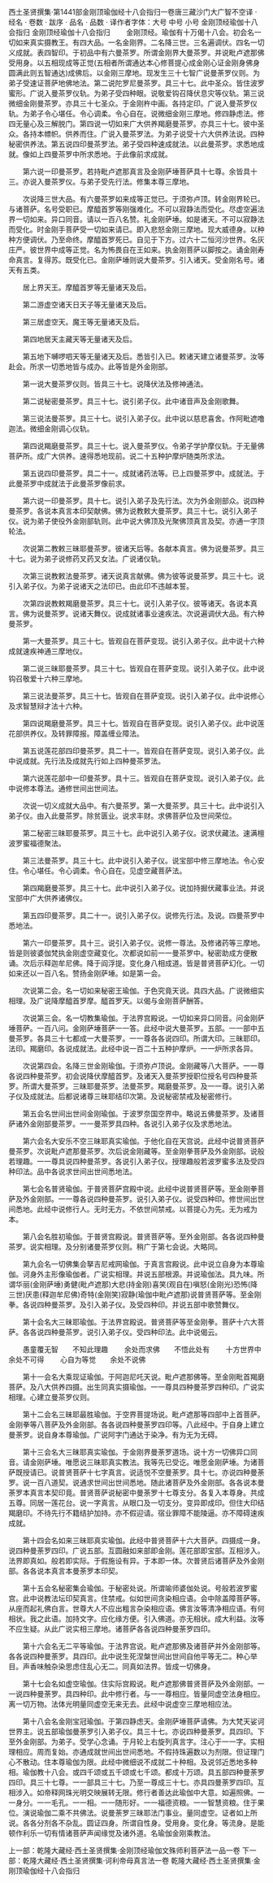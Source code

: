 西土圣贤撰集·第1441部金刚顶瑜伽经十八会指归一卷唐三藏沙门大广智不空译
· 经名 · 卷数 · 跋序
· 品名 · 品数 · 译作者字体：大号 中号 小号
金刚顶经瑜伽十八会指归
金刚顶经瑜伽十八会指归
　　金刚顶经。瑜伽有十万偈十八会。初会名一切如来真实摄教王。有四大品。一名金刚界。二名降三世。三名遍调伏。四名一切义成就。表四智印。于初品中有六曼茶罗。所谓金刚界大曼茶罗。并说毗卢遮那佛受用身。以五相现成等正觉(五相者所谓通达本心修菩提心成金刚心证金刚身佛身圆满此则五智通达)成佛后。以金刚三摩地。现发生三十七智广说曼荼罗仪则。为弟子受速证菩萨地佛地法。第二说陀罗尼曼茶罗。具三十七。此中圣众。皆住波罗蜜形。广说入曼茶罗仪轨。为弟子受四种眼。说敬爱钩召降伏息灾等仪轨。第三说微细金刚曼茶罗。亦具三十七圣众。于金刚杵中画。各持定印。广说入曼茶罗仪轨。为弟子令心堪任。令心调柔。令心自在。说微细金刚三摩地。修四静虑法。修四无量心及三解脱门。第四说一切如来广大供养羯磨曼茶罗。亦具三十七。彼中圣众。各持本幖帜。供养而住。广说入曼茶罗法。为弟子说受十六大供养法说。四种秘密供养法。第五说四印曼茶罗法。弟子受四种速成就法。以此曼茶罗。求悉地成就。像如上四曼茶罗中所求悉地。于此像前求成就。

　　第六说一印曼茶罗。若持毗卢遮那真言及金刚萨埵菩萨具十七尊。余皆具十三。亦说入曼茶罗仪。与弟子受先行法。修集本尊三摩地。

　　次说降三世大品。有六曼茶罗如来成等正觉已。于须弥卢顶。转金刚界轮已。与诸菩萨。名号受职已。摩醯首罗等刚强难化。不可以寂静法而受化。尽虚空遍法界一切如来。异口同音。请以一百八名赞。礼金刚萨埵。如是诸天。不可以寂静法而受化。时金刚手菩萨受一切如来请已。即入悲怒金刚三摩地。现大威德身。以种种方便调伏。乃至命终。摩醯首罗死已。自见于下方。过六十二恒河沙世界。名灰庄严。彼世界中成等正觉。名为怖畏自在王如来。执金刚菩萨以脚按之。诵金刚寿命真言。复得苏。既受化已。金刚萨埵则说大曼茶罗。引入诸天。受金刚名号。诸天有五类。

　　居上界天王。摩醯首罗等无量诸天及后。

　　第二游虚空诸天日天子等无量诸天及后。

　　第三居虚空天。魔王等无量诸天及后。

　　第四地居天主藏天等无量诸天及后。

　　第五地下嚩啰呬天等无量诸天及后。悉皆引入已。敕诸天建立诸曼茶罗。汝等赴会。所求一切悉地皆与成办。此等皆是外金刚部。

　　第一说大曼茶罗仪则。皆具三十七。说降伏法及修神通法。

　　第二说秘密曼茶罗。具三十七。说引弟子仪。此中诸音声及金刚歌舞。

　　第三说法曼茶罗。具三十七。说引入弟子仪。此中说以慈悲喜舍。作阿毗遮噜迦法。微细金刚调心仪轨。

　　第四说羯磨曼茶罗。具三十七。说入曼茶罗仪。令弟子学护摩仪轨。于无量佛菩萨所。成广大供养。速得悉地现前。说二十五种护摩炉随类所求法。

　　第五说四印曼茶罗。具二十一。成就诸药法等。已上四曼茶罗中。成就法。于此曼茶罗中成就法于此曼茶罗像前求。

　　第六说一印曼茶罗。具十七。说引入弟子及先行法。次为外金刚部众。说四种曼茶罗。各说本真言本印契献佛。佛为说教敕大曼茶罗。具三十七。说引入弟子仪。说为弟子使役外金刚部轨则。此中说大佛顶及光聚佛顶真言及契。亦通一字顶轮法。

　　次说第二教敕三昧耶曼茶罗。彼诸天后等。各献本真言。佛为说曼茶罗。具三十七。说为弟子说修药叉药叉女法。广说诸仪轨。

　　次第三说教敕法曼茶罗。诸天说真言献佛。佛为彼等说曼茶罗。具三十七。说引入弟子仪。为弟子说诸天之法印已。由此印不违越本誓。

　　次第四说教敕羯磨曼茶罗。具三十七。说引入弟子仪。彼等诸天。各说本真言。佛为说曼茶罗。说诸天舞仪。说成就诸事业速疾法。次说遍调伏大品。有六种曼茶罗。

　　第一大曼茶罗。具三十七。皆观自在菩萨变现。说引入弟子仪。此中说十六种成就速疾神通三摩地仪。

　　第二说三昧耶曼茶罗。具三十七。皆观自在菩萨变现。说引入弟子仪。此中说钩召敬爱十六种三摩地。

　　第三说法曼茶罗。具三十七。皆观自在菩萨变现。说引入弟子仪。此中说修心及求智慧辩才法十六种。

　　第四说羯磨曼茶罗。具三十七。皆观自在菩萨变现。说引入弟子仪。此中说莲花部供养仪。及转罪障报。障盖缠业障法。

　　第五说莲花部四印曼茶罗。具二十一。皆观自在菩萨变现。说引入弟子仪。此中说成就。先行法及成就先行如上四种曼茶罗法。

　　第六说莲花部中一印曼茶罗。具十三。皆观自在菩萨变现。说引入弟子仪。此中说修本尊法。通修世间出世间法。

　　次说一切义成就大品中。有六曼茶罗。第一大曼茶罗。具三十七。此中说引入弟子仪。由入此曼茶罗。除贫匮业。说求丰财。求佛菩萨位及世间荣位。

　　第二秘密三昧耶曼茶罗。具三十七。此中说引入弟子仪。说求伏藏法。速满檀波罗蜜福德聚法。

　　第三法曼茶罗。具三十七。此中说引入弟子仪。说宝部中修三摩地法。令心安住。令心堪任。令心调柔。令心自在。见虚空藏菩萨法。

　　第四羯磨曼茶罗。具三十七。此中说引入弟子仪。说加持掘伏藏事业法。并说宝部中广大供养诸佛仪。

　　第五四印曼茶罗。具二十一。说引入弟子仪。说修先行法。及说。四曼茶罗中悉地法。

　　第六一印曼茶罗。具十三。说引入弟子仪。说修一尊法。及修诸药等三摩地。皆是则彼婆伽梵执金刚虚空藏变化。次都说如前一一曼茶罗中。秘密助成方便散诵。次后示释迦牟尼佛。降于阎浮提。变化身八相成道。皆是普贤菩萨幻化。一切如来还以一百八名。赞扬金刚萨埵。如是第一会。

　　次说第二会。名一切如来秘密王瑜伽。于色究竟天说。具四大品。广说微细实相理。及广说降摩醯首罗摩。醯首罗天。以偈与金刚菩萨酬答。

　　次说第三会。名一切教集瑜伽。于法界宫殿说。一切如来异口同音。问金刚萨埵菩萨。一百八问。金刚萨埵菩萨一一答。此经中说大曼茶罗。五部。一一部中五曼茶罗。各具三十七都成一大曼茶罗。一一尊各各说四印。所谓大印。三昧耶印。法印。羯磨印。各说成就法。此经中说一百二十五种护摩炉。一一炉所求各异。

　　次说第四会。名降三世金刚瑜伽。于须弥卢顶说。金刚藏等八大菩萨。一一尊各说四种曼茶罗。初会说降伏摩醯首罗。及诸天入曼茶罗授职位授名号四种曼茶罗。所谓大曼茶罗。三昧耶曼茶罗。法曼茶罗。羯磨曼茶罗。及一一尊。说引入弟子仪及成就法。后都说诸尊三昧耶结印次第。及说秘密禁戒及秘密修行。

　　第五会名世间出世间金刚瑜伽。于波罗奈国空界中。略说五佛曼茶罗。及诸菩萨诸外金刚部曼茶罗。一一曼茶罗具四种。各说引入弟子仪及求悉地法。

　　第六会名大安乐不空三昧耶真实瑜伽。于他化自在天宫说。此经中说普贤菩萨曼茶罗。次说毗卢遮那曼茶罗。次后说金刚藏等。至金刚拳菩萨及外金刚部。说般若理趣。一一尊具说四种曼茶罗。各说引入弟子仪。授理趣般若波罗蜜多法及受四种印法。品中各说求世间出世间悉地法。

　　第七会名普贤瑜伽。于普贤菩萨宫殿中说。此经中说普贤菩萨等。至金刚拳菩萨及外金刚部。一一尊各说四种曼茶罗。说引入弟子仪。说受四种印。修世间出世间悉地。此经中说修行人。无时无方。不依世间禁戒。以菩提心为先。无为戒为本。

　　第八会名胜初瑜伽。于普贤宫殿说。普贤菩萨等。至外金刚部。各各说四种曼茶罗。说实相理。及分别诸曼茶罗仪则。稍广于第七会说。大略同。

　　第九会名一切佛集会拏吉尼戒网瑜伽。于真言宫殿说。此中说立自身为本尊瑜伽。诃身外主形像瑜伽者。广说实相理。并说五部根源。并说瑜伽法。具九味。所谓华丽(金刚萨埵)勇健(毗卢遮那)大悲(持金刚)喜笑(观自在)嗔怒(金刚光)恐怖(降三世)厌患(释迦牟尼佛)奇特(金刚笑)寂静(瑜伽中毗卢遮那)说普贤菩萨等。至金刚拳。各说四种曼茶罗。及引入弟子仪。及受四种印。并说五部中歌赞舞仪。

　　第十会名大三昧耶瑜伽。于法界宫殿说。普贤菩萨等至金刚拳。菩萨十六大菩萨。各各说四种曼茶罗。说引入弟子仪。受四种印法。此中说偈云。

　　愚童覆无智　　不知此理趣
　　余处而求佛　　不悟此处有
　　十方世界中　　余处不可得
　　心自为等觉　　余处不说佛

　　第十一会名大乘现证瑜伽。于阿迦尼吒天说。毗卢遮那佛等。至金刚毗首羯磨菩萨。及八大供养四摄。出生同真实摄瑜伽。一一尊具四种曼茶罗四种印。广说实相理。心建立曼茶罗仪则。

　　第十二会名三昧耶最胜瑜伽。于空界菩提场说。毗卢遮那等四部中上首菩萨。金刚拳等八菩萨及外金刚部。各各说四种曼荼罗四印等。八此经中。于自身上建立曼荼罗。说自身本尊瑜伽。广说阿字门通达于染净。有为无为无碍。

　　第十三会名大三昧耶真实瑜伽。于金刚界曼荼罗道场。说十方一切佛异口同音。请金刚萨埵。唯愿说三昧耶真实教法。我等先已受讫。唯愿金刚萨埵。为诸菩萨既授请已。说普贤菩萨十七字真言。说适悦不空曼荼罗。具十七。亦说四种曼荼罗。说一百八道契。说通求世间出世间悉地。随此诸菩萨及外金刚部。各各说本曼荼罗本真言本契印竟。普贤菩萨说秘密中曼荼罗十七尊支分。各复入本尊身。共成五尊。同居一莲花台。说一字真言。从眼口及一切支分。变异即成印。但住大印结羯磨印。不待先行不籍结护加持。亦不假迎请。宿业罪障不能陵逼。亦不障碍速疾成就。

　　第十四会名如来三昧耶真实瑜伽。此经中普贤菩萨十六大菩萨。四摄成一身。说四种曼荼罗四印。广说五部。互圆融如来部即金刚。莲花部即宝部。互相涉入。法界即真如。般若即实际。于假施设有异。于本即一体。次普贤后诸菩萨及外金刚部。各各说本真言本曼荼罗本印契。

　　第十五会名秘密集会瑜伽。于秘密处说。所谓喻师婆伽处说。号般若波罗蜜宫。此中说教法坛印契真言。住禁戒。似如世间贪染相应语。会中除盖障菩萨等。从座而起礼佛白言。世尊大人不应出粗言杂染相应语。佛言汝等清净相应语。有何相状。我之此语。加持文字。应化缘方便。引入佛道。亦无相状。成大利益。汝等不应生疑。从此广说实相三摩地。诸菩萨各各说四种曼荼罗四印。

　　第十六会名无二平等瑜伽。于法界宫说。毗卢遮那佛及诸菩萨并外金刚部等。各各说四种曼荼罗。具四印。此中说生死涅槃世间出世间自他平等无二。种心举目。声香味触杂染思虑住乱心无二。同真如法界。皆成一切佛身。

　　第十七会名如虚空瑜伽。住实际宫殿说。毗卢遮那佛普贤菩萨及外金刚部。一一说四种曼荼罗。具四种印。此中修行者。与一一尊相应。皆量同虚空法身相应。离一切万物。法体光明量同虚空无来无去。此经中说虚空三摩地相应法。

　　第十八会名金刚宝冠瑜伽。于第四静虑天。金刚萨埵菩萨请佛。为大梵天娑诃世界主。说五部瑜伽曼荼罗引入弟子仪。具三十七。亦说四种曼荼罗。具四印。下至外金刚部。为弟子。受学心念诵。于月轮上右旋列真言字。注心于一一字。实相理相应。周而复始。亦通成就世间出世间悉地。不假持珠遍数以为剂限。但证理门心不散动。住本尊瑜伽为限。此经中微细说不成就二十种相。及说邻近悉地多种相。瑜伽教十八会。或四千颂或五千颂或七千颂。都成十万颂。具五部四种曼荼罗四印。具三十七尊。一一部具三十七。乃至一尊成三十七。亦具四曼荼罗四印。互相涉入。如帝释网珠光明交映展转无限。修行者善达此瑜伽中大意。如遍照佛。一一身分。一一毛孔。一一相。一一随形好。一一福德资粮。一一智慧资粮。住于果位。演说瑜伽二乘不共佛法。说曼荼罗三昧耶法门事业。量同虚空。证者如上所说。各各分剂各不杂乱。圆证四身。所谓自性身。受用身。变化身。等流身。是能顿作利乐一切有情诸菩萨声闻缘觉及诸外道。名瑜伽金刚乘教法。

上一部：乾隆大藏经·西土圣贤撰集·金刚顶经瑜伽文殊师利菩萨法一品一卷
下一部：乾隆大藏经·西土圣贤撰集·诃利帝母真言法一卷
乾隆大藏经·西土圣贤撰集·金刚顶瑜伽经十八会指归